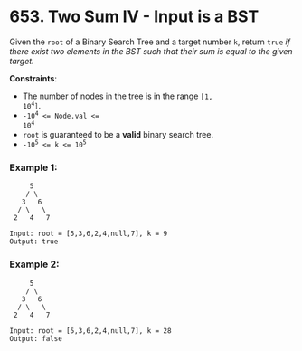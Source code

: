 # 653. Two Sum IV - Input is a BST

Given the `root` of a Binary Search Tree and a target number `k`, return `true` *if there exist two elements in the BST such that their sum is equal to the given target.*

**Constraints**:
- The number of nodes in the tree is in the range <code>[1, 10<sup>4</sup>]</code>.
- <code>-10<sup>4</sup> <= Node.val <= 10<sup>4</sup></code>
- `root` is guaranteed to be a **valid** binary search tree.
- <code>-10<sup>5</sup> <= k <= 10<sup>5</sup></code>

### Example 1:
```
     5
    / \
   3   6
  / \   \
 2   4   7

Input: root = [5,3,6,2,4,null,7], k = 9
Output: true
```

### Example 2:
```
     5
    / \
   3   6
  / \   \
 2   4   7

Input: root = [5,3,6,2,4,null,7], k = 28
Output: false
```